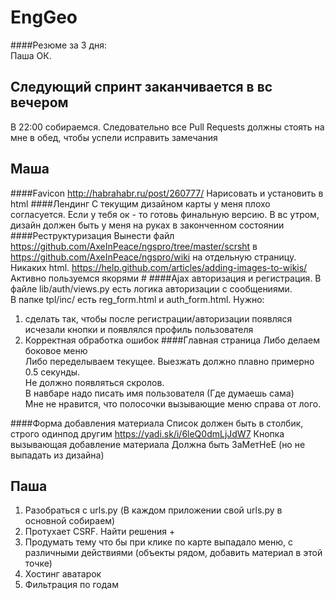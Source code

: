 # EngGeo

####Резюме за 3 дня: <br>
Паша ОК.


## Следующий спринт заканчивается в вс вечером
В 22:00 собираемся. Следовательно все Pull Requests должны стоять на мне в обед, чтобы успели исправить замечания
## Маша
####Favicon
http://habrahabr.ru/post/260777/
Нарисовать и установить в html
####Лендинг 
C текущим дизайном карты у меня плохо согласуется.
Если у тебя ок - то готовь финальную версию. В вс утром, дизайн должен быть у меня на руках в законченном состоянии
####Реструктуризация
Вынести файл https://github.com/AxeInPeace/ngspro/tree/master/scrsht в https://github.com/AxeInPeace/ngspro/wiki на отдельную страницу. Никаких html. https://help.github.com/articles/adding-images-to-wikis/ Активно пользуемся якорями #
####Ajax авторизация и регистрация.
В файле lib/auth/views.py есть логика авторизации с сообщениями.<br>
В папке tpl/inc/ есть reg_form.html и auth_form.html.
Нужно:
1. сделать так, чтобы после регистрации/авторизации появляся исчезали кнопки и появлялся профиль пользователя
2. Корректная обработка ошибок
####Главная страница
Либо делаем боковое меню<br>
Либо переделываем текущее. Выезжать должно плавно примерно 0.5 секунды.<br>
Не должно появляться скролов.<br>
В навбаре надо писать имя пользователя (Где думаешь сама)<br>
Мне не нравится, что полосочки вызывающие меню справа от лого.

####Форма добавления материала
Список должен быть в столбик, строго одинпод другим https://yadi.sk/i/6leQ0dmLjJdW7
Кнопка вызывающая добавление материала Должна быть ЗаМетНеЕ (но не выпадать из дизайна)

## Паша
1. Разобраться с urls.py (В каждом приложении свой urls.py в основной собираем)<br>
2. Протухает CSRF. Найти решения +<br>
3. Продумать тему что бы при клике по карте выпадало меню, с различными действиями (объекты рядом, добавить материал в этой точке) <br>
4. Хостинг аватарок
5. Фильтрация по годам
